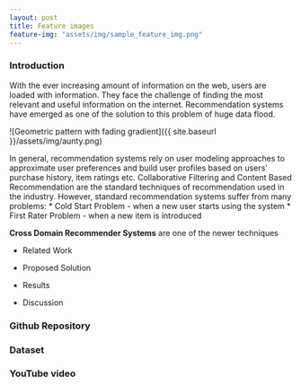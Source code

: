 ```yaml
---
layout: post
title: Feature images
feature-img: "assets/img/sample_feature_img.png"
---
```



### Introduction

With the ever increasing amount of information on the web, users are loaded with information. They face the challenge of 
finding the most relevant and useful information on the internet. Recommendation systems have emerged as one of the solution 
to this problem of huge data flood.

![Geometric pattern with fading gradient]({{ site.baseurl }}/assets/img/aunty.png)

In general, recommendation systems rely on user modeling approaches to approximate user preferences and build user profiles based on 
users' purchase history, item ratings etc. Collaborative Filtering and Content Based Recommendation are the standard 
techniques of recommendation used in the industry. However, standard recommendation systems suffer from many 
problems:
    * Cold Start Problem - when a new user starts using the system
    * First Rater Problem - when a new item is introduced

**Cross Domain Recommender Systems** are one of the newer techniques

* Related Work

* Proposed Solution

*  Results


* Discussion




### Github Repository
### Dataset

### YouTube video
